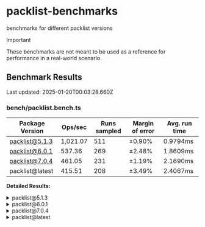 # packlist-benchmarks

benchmarks for different packlist versions

> [!IMPORTANT]
> These benchmarks are not meant to be used as a reference for performance in a real-world scenario.

<!-- bench:start -->

## Benchmark Results

Last updated: 2025-01-20T00:03:28.660Z

### bench/packlist.bench.ts

| Package Version | Ops/sec  | Runs sampled | Margin of error | Avg. run time |
| --------------- | -------- | ------------ | --------------- | ------------- |
| packlist@5.1.3  | 1,021.07 | 511          | ±0.90%          | 0.9794ms      |
| packlist@6.0.1  | 537.36   | 269          | ±2.48%          | 1.8609ms      |
| packlist@7.0.4  | 461.05   | 231          | ±1.19%          | 2.1690ms      |
| packlist@latest | 415.51   | 208          | ±3.49%          | 2.4067ms      |

**Detailed Results:**

<details><summary>packlist@5.1.3</summary>

- **Median:** 0.9506ms
- **Min:** 0.8636ms
- **Max:** 1.7346ms
- **Standard Deviation:** 0.1011ms
- **75th Percentile:** 0.9896ms
- **99th Percentile:** 1.4195ms
- **99.5th Percentile:** 1.4328ms
- **99.9th Percentile:** 1.7346ms

</details>

<details><summary>packlist@6.0.1</summary>

- **Median:** 1.7598ms
- **Min:** 1.6466ms
- **Max:** 5.7550ms
- **Standard Deviation:** 0.3858ms
- **75th Percentile:** 1.8273ms
- **99th Percentile:** 4.3112ms
- **99.5th Percentile:** 4.6299ms
- **99.9th Percentile:** 5.7550ms

</details>

<details><summary>packlist@7.0.4</summary>

- **Median:** 2.1039ms
- **Min:** 1.9893ms
- **Max:** 3.1866ms
- **Standard Deviation:** 0.1995ms
- **75th Percentile:** 2.1940ms
- **99th Percentile:** 3.0551ms
- **99.5th Percentile:** 3.1449ms
- **99.9th Percentile:** 3.1866ms

</details>

<details><summary>packlist@latest</summary>

- **Median:** 2.1971ms
- **Min:** 1.9866ms
- **Max:** 8.3289ms
- **Standard Deviation:** 0.6176ms
- **75th Percentile:** 2.4705ms
- **99th Percentile:** 4.5919ms
- **99.5th Percentile:** 5.2711ms
- **99.9th Percentile:** 8.3289ms

</details>

<!-- bench:end -->
